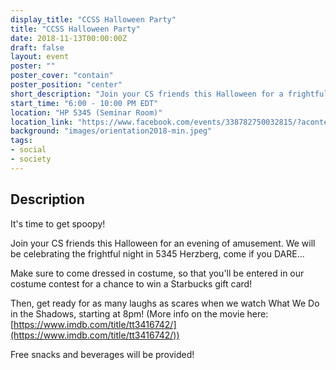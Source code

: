 ```yaml
---
display_title: "CCSS Halloween Party"
title: "CCSS Halloween Party"
date: 2018-11-13T00:00:00Z
draft: false
layout: event
poster: ""
poster_cover: "contain"
poster_position: "center"
short_description: "Join your CS friends this Halloween for a frightful night of amusement!"
start_time: "6:00 - 10:00 PM EDT"
location: "HP 5345 (Seminar Room)"
location_link: "https://www.facebook.com/events/338782750032815/?acontext=%7B%22event_action_history%22%3A[%7B%22surface%22%3A%22page%22%7D]%7D"
background: "images/orientation2018-min.jpeg"
tags:
- social
- society
---
```


## Description

It's time to get spoopy!

Join your CS friends this Halloween for an evening of amusement. We will be celebrating the frightful night in 5345 Herzberg, come if you DARE...

Make sure to come dressed in costume, so that you'll be entered in our costume contest for a chance to win a Starbucks gift card!

Then, get ready for as many laughs as scares when we watch What We Do in the Shadows, starting at 8pm! (More info on the movie here: [https://www.imdb.com/title/tt3416742/](https://www.imdb.com/title/tt3416742/))

Free snacks and beverages will be provided!